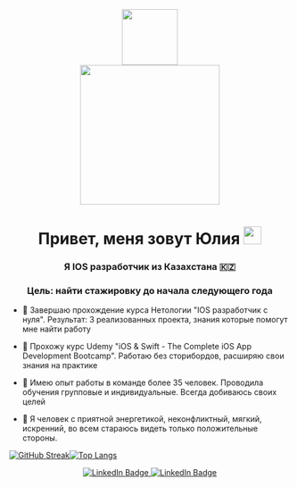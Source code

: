 <div id="header" align="center">
  <img src="https://media.giphy.com/media/M9gbBd9nbDrOTu1Mqx/giphy.gif" width="100"/>
</div>
<div id="header" align="center">
  <img src="https://i.gifer.com/Klq.gif" width="250"/>
</div>
<h1 align="center">Привет, меня зовут Юлия 
<img src="https://github.com/blackcater/blackcater/raw/main/images/Hi.gif" height="32"/></h1>
<h3 align="center"> Я IOS разработчик из Казахстана 🇰🇿
</h3>
<h3 align="center"> Цель: найти стажировку до начала следующего года
</h3>


- 🤘 Завершаю прохождение курса Нетологии "IOS разработчик с нуля". Результат: 3 реализованных проекта, знания которые помогут мне найти работу

- 👀 Прохожу курс Udemy "iOS & Swift - The Complete iOS App Development Bootcamp". Работаю без сторибордов, расширяю свои знания на практике 

- 🐳 Имею опыт работы в команде более 35 человек. Проводила обучения групповые и индивидуальные. Всегда добиваюсь своих целей

- 🐙 Я человек с приятной энергетикой, неконфликтный, мягкий, искренний, во всем стараюсь видеть только положительные стороны. 

[![GitHub Streak](http://github-readme-streak-stats.herokuapp.com?user=HramkovaJulia&theme=dracula&hide_border=%D0%9B%D0%9E%D0%96%D0%AC)](https://git.io/streak-stats)[![Top Langs](https://github-readme-stats.vercel.app/api/top-langs/?username=HramkovaJulia&layout=compact&theme=vision-friendly-light)](https://github.com/anuraghazra/github-readme-stats)
<div id="badges" align="center">
  <a href="https://www.linkedin.com/in/hramkovajulia">
    <img src="https://img.shields.io/badge/LinkedIn-blue?style=for-the-badge&logo=linkedin&logoColor=white" alt="LinkedIn Badge"/>
  </a>
  <a href="https://tlgg.ru/juliahramkova">
    <img src="https://img.shields.io/badge/Telegram-blue?&style=for-the-badge" alt="LinkedIn Badge"/>
  </a>
</div>
<div id="badges" align="center">
<img src="https://komarev.com/ghpvc/?username=HramkovaJulia&style=flat-square&color=blue" alt=""/>


